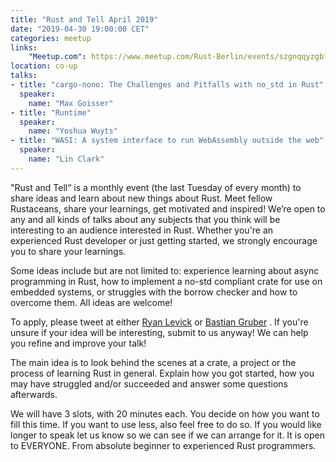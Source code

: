 ```yaml
---
title: "Rust and Tell April 2019"
date: "2019-04-30 19:00:00 CET"
categories: meetup
links:
    "Meetup.com": https://www.meetup.com/Rust-Berlin/events/szgnqqyzgbfc/
location: co-up
talks:
- title: "cargo-nono: The Challenges and Pitfalls with no_std in Rust"
  speaker:
    name: "Max Goisser"
- title: "Runtime"
  speaker:
    name: "Yoshua Wuyts"
- title: "WASI: A system interface to run WebAssembly outside the web"
  speaker:
    name: "Lin Clark"
---
```


"Rust and Tell“ is a monthly event (the last Tuesday of every month) to share ideas and learn about new things about Rust. Meet fellow Rustaceans, share your learnings, get motivated and inspired! We’re open to any and all kinds of talks about any subjects that you think will be interesting to an audience interested in Rust. Whether you're an experienced Rust developer or just getting started, we strongly encourage you to share your learnings.

Some ideas include but are not limited to: experience learning about async programming in Rust, how to implement a no-std compliant crate for use on embedded systems, or struggles with the borrow checker and how to overcome them. All ideas are welcome!

To apply, please tweet at either [Ryan Levick](https://twitter.com/ryan_levick) or [Bastian Gruber](https://twitter.com/byteadventures) . If you're unsure if your idea will be interesting, submit to us anyway! We can help you refine and improve your talk!

The main idea is to look behind the scenes at a crate, a project or the process of learning Rust in general. Explain how you got started, how you may have struggled and/or succeeded and answer some questions afterwards.

We will have 3 slots, with 20 minutes each. You decide on how you want to fill this time. If you want to use less, also feel free to do so. If you would like longer to speak let us know so we can see if we can arrange for it. It is open to EVERYONE. From absolute beginner to experienced Rust programmers.
